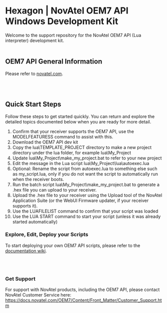 <h1>Hexagon | NovAtel OEM7 API Windows Development Kit</h1>
Welcome to the support repository for the NovAtel OEM7 API (Lua interpreter) development kit. 
<BR><BR>

<p>
    <h2>OEM7 API General Information</h2>
    Please refer to <a href="https://novatel.com/products/firmware-options-pc-software/gnss-receiver-firmware-options/api">novatel.com</a>.
</p>
<BR><BR>
<p>
    <h2>Quick Start Steps</h2>
    Follow these steps to get started quickly. You can return and explore the detailed topics documented below when you are ready for more detail.
    <OL>
        <LI>Confirm that your receiver supports the OEM7 API, use the MODELFEATURESS command to assist with this.</LI>
        <LI>Download the OEM7 API dev kit</LI>
        <LI>Copy the lua\TEMPLATE_PROJECT directory to make a new project directory under the lua folder, for example lua\My_Project</LI>
        <LI>Update lua\My_Project\make_my_project.bat to refer to your new project</LI>
        <LI>Edit the message in the Lua script lua\My_Project\lua\autoexec.lua</LI>
        <LI>Optional: Rename the script from autoexec.lua to something else such as my_script.lua, only if you do not want the script to automatically run when the receiver boots.</LI>
        <LI>Run the batch script lua\My_Project\make_my_project.bat to generate a .hex file you can upload to your receiver.</LI>
        <LI>Upload the .hex file to your receiver using the Upload tool of the NovAtel Application Suite (or the WebUI Firmware updater, if your receiver supports it).</LI>
        <LI>Use the LUAFILELIST command to confirm that your script was loaded</LI>
        <LI>Use the LUA START command to start your script (unless it was already started automatically)</LI>
    </OL>
</p>    
<p>
    <h3>Explore, Edit, Deploy your Scripts</h3>
    To start deploying your own OEM7 API scripts, please refer to the <a href="https://github.com/novatel/oem7_api_dev_kit/wiki">documentation wiki</a>.
</p>
<BR><BR>
<p>
    <h3>Get Support</h3>
    For support with NovAtel products, including the OEM7 API, please contact NovAtel Customer Service here:<BR>
    <a href="https://docs.novatel.com/OEM7/Content/Front_Matter/Customer_Support.htm">https://docs.novatel.com/OEM7/Content/Front_Matter/Customer_Support.htm</a>
</p>
